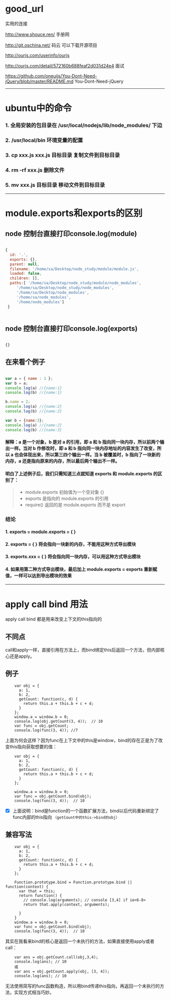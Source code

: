 # good_url

实用的连接 

http://www.shouce.ren/   手册网

http://git.oschina.net/  码云   可以下载开源项目

http://ourjs.com/userinfo/ourjs

http://ourjs.com/detail/572160b688feaf2d031d24e4 面试

https://github.com/oneuijs/You-Dont-Need-jQuery/blob/master/README.md You-Dont-Need-jQuery

------
# ubuntu中的命令
### 1. 全局安装的包目录在 /usr/local/nodejs/lib/node_modules/ 下边
### 2. /usr/local/bin 环境变量的配置
### 3. cp xxx.js xxx.js 目标目录  复制文件到目标目录
### 4. rm -rf xxx.js 删除文件
### 5. mv xxx.js 目标目录  移动文件到目标目录

------

# module.exports和exports的区别

## node 控制台直接打印console.log(module)

```javascript

{
  id: '.',
  exports: {},
  parent: null,
  filename: '/home/sa/Desktop/node_study/module/module.js',
  loaded: false,
  children: [],
  paths:[ '/home/sa/Desktop/node_study/module/node_modules',
     '/home/sa/Desktop/node_study/node_modules',
     '/home/sa/Desktop/node_modules',
     '/home/sa/node_modules',
     '/home/node_modules'] 
 }
 
```
## node 控制台直接打印console.log(exports)

```javascript

{}

```
## 在来看个例子

```javascript

var a = { name : 1 };
var b = a;
console.log(a) //{name:1}
console.log(b) //{name:1}

b.name = 2;
console.log(a) //{name:2}
console.log(b) //{name:2}

var b = {name:3};
console.log(a) //{name:2}
console.log(b) //{name:3}

```

#### 解释：a 是一个对象，b 是对 a 的引用，即 a 和 b 指向同一块内存，所以前两个输出一样。当对 b 作修改时，即 a 和 b 指向同一块内存地址的内容发生了改变，所以 a 也会体现出来，所以第三四个输出一样。当 b 被覆盖时，b 指向了一块新的内存，a 还是指向原来的内存，所以最后两个输出不一样。

#### 明白了上述例子后，我们只需知道三点就知道 exports 和 module.exports 的区别了：

> * module.exports 初始值为一个空对象 {}
> * exports 是指向的 module.exports 的引用
> * require() 返回的是 module.exports 而不是 export

### 结论

#### 1. exports = module.exports = { } 
#### 2. exports = { } 将会指向一块新的内存，不能用这种方式导出模块
#### 3. exports.xxx = { } 将会指向同一块内存，可以用这种方式导出模块
#### 4. 如果用第二种方式导出模块，最后加上 module.exports = exports 重新赋值，一样可以达到导出模块的效果

------

# apply call bind 用法
apply call bind 都是用来改变上下文的this指向的 
## 不同点
call和apply一样，直接引用在方法上，而bind绑定this后返回一个方法，但内部核心还是apply。
## 例子
```
    var obj = {
      a: 1,
      b: 2,
      getCount: function(c, d) {
        return this.a + this.b + c + d;
      }
    };
    window.a = window.b = 0;
    console.log(obj.getCount(3, 4));  // 10
    var func = obj.getCount;
    console.log(func(3, 4)); //7
``` 
上面为何会这样？因为func在上下文中的this是window，bind的存在正是为了改变this指向获取想要的值：
```
    var obj = {
      a: 1,
      b: 2,
      getCount: function(c, d) {
        return this.a + this.b + c + d;
      }
    };

    window.a = window.b = 0;
    var func = obj.getCount.bind(obj);
    console.log(func(3, 4));  // 10
```
- [x] 上面说明：bind是function的一个函数扩展方法，bind以后代码重新绑定了func内部的this指向 `（getCount中的this->bind的obj）`

## 兼容写法
```
    var obj = {
      a: 1,
      b: 2,
      getCount: function(c, d) {
        return this.a + this.b + c + d;
      }
    };

    Function.prototype.bind = Function.prototype.bind || function(context) {
      var that = this;
      return function() {
        // console.log(arguments); // console [3,4] if ie<6-8>
        return that.apply(context, arguments);

      }
    }
    window.a = window.b = 0;
    var func = obj.getCount.bind(obj);
    console.log(func(3, 4));  // 10
```
其实在我看来bind的核心是返回一个未执行的方法，如果直接使用apply或者call：
```
    var ans = obj.getCount.call(obj,3,4);
    console.log(ans); // 10
    或
    var ans = obj.getCount.apply(obj, [3, 4]);
    console.log(ans); // 10
```   
无法使用简写的func函数构造，所以用bind传递this指向，再返回一个未执行的方法，实现方式相当巧妙。



